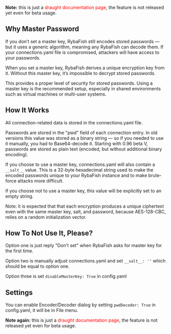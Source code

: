 
**Note:** this is just a <span style="color:red">draught documentation page</span>, the feature is not released yet even for beta usage.

## Why Master Password

If you don’t set a master key, RybaFish still encodes stored passwords — but it uses a generic algorithm, meaning any RybaFish can decode them. If your connections.yaml file is compromised, attackers will have access to your passwords.

When you set a master key, RybaFish derives a unique encryption key from it. Without this master key, it’s impossible to decrypt stored passwords.

This provides a proper level of security for stored passwords. Using a master key is the recommended setup, especially in shared environments such as virtual machines or multi-user systems.

## How It Works

All connection-related data is stored in the connections.yaml file.

Passwords are stored in the "pwd" field of each connection entry.
In old versions this value was stored as a binary string — so if you needed to use it manually, you had to Base64-decode it.
Starting with 0.96 beta V, passwords are stored as plain text (encoded, but without additional binary encoding).

If you choose to use a master key, connections.yaml will also contain a `__salt__` value.
This is a 32-byte hexadecimal string used to make the encoded passwords unique to your RybaFish instance and to make brute-force attacks more difficult.

If you choose not to use a master key, this value will be explicitly set to an empty string.

Note: it is expected that that each encryption produces a unique ciphertext even with the same master key, salt, and password, because AES-128-CBC, relies on a random initialization vector.

## How To Not Use It, Please?

Option one is just reply "Don't set" when RybaFish asks for master key for the first time.

Option two is manually adjust connections.yaml and set `__salt__: ''` which should be equal to option one.

Option three is set `disableMasterKey: True` in config.yaml

## Settings
You can enable Encoder/Decoder dialog by setting `pwdDecoder: True` in config.yaml, it will be in File menu.

**Note again:** this is just a <span style="color:red">draught documentation page</span>, the feature is not released yet even for beta usage.
